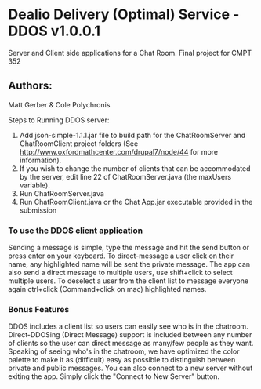 # Dealio Delivery (Optimal) Service - DDOS v1.0.0.1
Server and Client side applications for a Chat Room. Final project for CMPT 352

## Authors:
Matt Gerber & Cole Polychronis

Steps to Running DDOS server:
1. Add json-simple-1.1.1.jar file to build path for the ChatRoomServer and ChatRoomClient project folders
(See http://www.oxfordmathcenter.com/drupal7/node/44 for more information).
2. If you wish to change the number of clients that can be accommodated by the server, edit line 22 of ChatRoomServer.java (the maxUsers variable).
3. Run ChatRoomServer.java
4. Run ChatRoomClient.java or the Chat App.jar executable provided in the submission

### To use the DDOS client application
Sending a message is simple, type the message and hit the send button or press enter on your keyboard.
To direct-message a user click on their name, any highlighted name will be sent the private message.
The app can also send a direct message to multiple users, use shift+click to select multiple users.
To deselect a user from the client list to message everyone again ctrl+click (Command+click on mac) highlighted names.

### Bonus Features
DDOS includes a client list so users can easily see who is in the chatroom.
Direct-DDOSing (Direct Message) support is included between any number of clients so the user can direct message as many/few people as they want.
Speaking of seeing who's in the chatroom, we have optimized the color palette to make it as (difficult) easy as possible to distinguish between private and public messages.
You can also connect to a new server without exiting the app. Simply click the "Connect to New Server" button.
